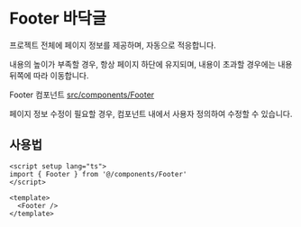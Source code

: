 # Footer 바닥글

프로젝트 전체에 페이지 정보를 제공하며, 자동으로 적응합니다.

 내용의 높이가 부족할 경우, 항상 페이지 하단에 유지되며, 내용이 초과할 경우에는 내용 뒤쪽에 따라 이동합니다.

Footer 컴포넌트 [src/components/Footer](https://github.com/web2-solution/web2-vue-framework/tree/dev/src/components/Footer) 

페이지 정보 수정이 필요할 경우, 컴포넌트 내에서 사용자 정의하여 수정할 수 있습니다.
## 사용법

```vue
<script setup lang="ts">
import { Footer } from '@/components/Footer'
</script>

<template>
  <Footer />
</template>

```
